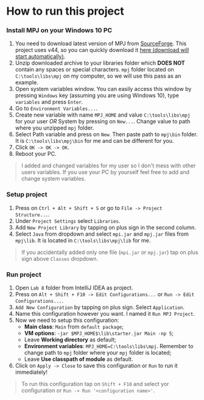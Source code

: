 # How to run this project

### Install MPJ on your Windows 10 PC

1. You need to download latest version of MPJ from [SourceForge](https://sourceforge.net/projects/mpjexpress/files/releases/). This project uses v44, so you can quickly download it [here (download will start automatically)](https://sourceforge.net/projects/mpjexpress/files/releases/mpj-v0_44.zip/download).
2. Unzip downloaded archive to your libraries folder which **DOES NOT** contain any spaces or special characters. `mpj` folder located on `C:\tools\libs\mpj` on my computer, so we will use this pass as an example.
3. Open system variables window. You can easily access this window by pressing `Windows` key (assuming you are using Windows 10), type `variables` and press `Enter`.
4. Go to `Environment Variables...`.
5. Create new variable with name `MPJ_HOME` and value `C:\tools\libs\mpj` for your user *OR* System by pressing on `New...`. Change value to path where you unzipped `mpj` folder.
6. Select Path variable and press on `New`. Then paste path to `mpj\bin` folder. It is `C:\tools\libs\mpj\bin` for me and can be different for you.
7. Click `OK -> OK -> OK`.
8. Reboot your PC.

> I added and changed variables for my user so I don't mess with other users variables. If you use your PC by yourself feel free to add and change system variables.   


### Setup project

1. Press on `Ctrl + Alt + Shift + S` or go to `File -> Project Structure...`.
2. Under `Project Settings` select `Libraries`.
3. Add `New Project Library` by tapping on plus sign in the second column.
4. Select `Java` from dropdown and select `mpi.jar` and `mpj.jar` files from `mpj\lib`. It is located in `C:\tools\libs\mpj\lib` for me.

> If you accidentally added only one file (`mpi.jar` or `mpj.jar`) tap on plus sign above `Classes` dropdown.

### Run project

1. Open `Lab 8` folder from IntelliJ IDEA as project.
2. Press on `Alt + Shift + F10 -> Edit Configurations...` or `Run -> Edit Configurations...`.
3. `Add New Configuration` by tapping on plus sign. Select `Application`.
4. Name this configuration however you want. I named it `Run MPJ Project`.
5. Now we need to setup this configuration:
   * **Main class**: `Main` from `default package`;
   * **VM options**: `-jar $MPJ_HOME$\lib\starter.jar Main -np 5`;
   * Leave **Working directory** as default;
   * **Environment variables**: `MPJ_HOME=C:\tools\libs\mpj`. Remember to change path to `mpj` folder where your `mpj` folder is located;
   * Leave **Use classpath of module** as default.
6. Click on `Apply -> Close` to save this configuration or `Run` to run it immediately!

> To run this configuration tap on `Shift + F10` and select yor configuration or `Run -> Run '<configuration name>'`.